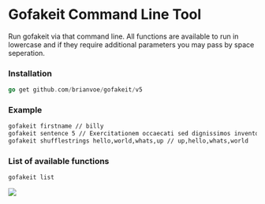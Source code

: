 # Gofakeit Command Line Tool
Run gofakeit via that command line. 
All functions are available to run in lowercase and if they require additional parameters you may pass by space seperation.

### Installation
```go
go get github.com/brianvoe/gofakeit/v5
```

### Example
```bash
gofakeit firstname // billy
gofakeit sentence 5 // Exercitationem occaecati sed dignissimos inventore.
gofakeit shufflestrings hello,world,whats,up // up,hello,whats,world
```

### List of available functions
```bash
gofakeit list
```

![](https://raw.githubusercontent.com/brianvoe/gofakeit/master/cmd/gofakeit/cmd.gif)